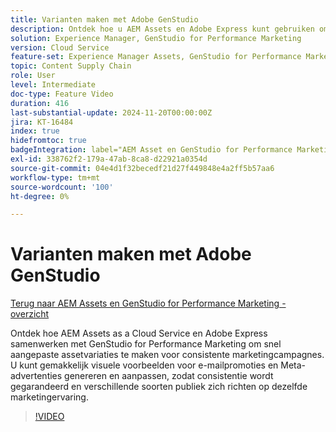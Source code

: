 ```yaml
---
title: Varianten maken met Adobe GenStudio
description: Ontdek hoe u AEM Assets en Adobe Express kunt gebruiken om assetvariaties te maken voor e-mail- en Meta-advertenties, zodat u verzekerd bent van een consistente marketingervaring.
solution: Experience Manager, GenStudio for Performance Marketing
version: Cloud Service
feature-set: Experience Manager Assets, GenStudio for Performance Marketing
topic: Content Supply Chain
role: User
level: Intermediate
doc-type: Feature Video
duration: 416
last-substantial-update: 2024-11-20T00:00:00Z
jira: KT-16484
index: true
hidefromtoc: true
badgeIntegration: label="AEM Asset en GenStudio for Performance Marketing" type="positive"
exl-id: 338762f2-179a-47ab-8ca8-d22921a0354d
source-git-commit: 04e4d1f32becedf21d27f449848e4a2ff5b57aa6
workflow-type: tm+mt
source-wordcount: '100'
ht-degree: 0%

---
```


# Varianten maken met Adobe GenStudio

[Terug naar AEM Assets en GenStudio for Performance Marketing - overzicht](./overview.md)

Ontdek hoe AEM Assets as a Cloud Service en Adobe Express samenwerken met GenStudio for Performance Marketing om snel aangepaste assetvariaties te maken voor consistente marketingcampagnes. U kunt gemakkelijk visuele voorbeelden voor e-mailpromoties en Meta-advertenties genereren en aanpassen, zodat consistentie wordt gegarandeerd en verschillende soorten publiek zich richten op dezelfde marketingervaring.

>[!VIDEO](https://video.tv.adobe.com/v/3439266/?learn=on&enablevpops)
